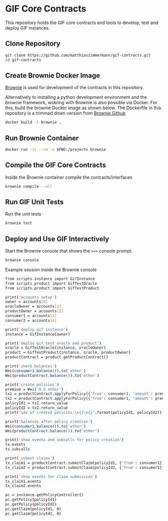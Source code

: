 # GIF Core Contracts

This repository holds the GIF core contracts and tools to develop, test and deploy GIF instances.

## Clone Repository

```bash
git clone https://github.com/matthiaszimmermann/gif-contracts.git
cd gif-contracts
```

## Create Brownie Docker Image

[Brownie](https://eth-brownie.readthedocs.io/en/stable) is used for development of the contracts in this repository.

Alternatively to installing a python development environment and the brownie framework, wokring with Brownie is also possible via Docker.
For this, build the brownie Docker image as shown below.
The Dockerfile in this repository is a trimmed down version from [Brownie Github]((https://github.com/eth-brownie/brownie))

```bash
docker build -t brownie .
```

## Run Brownie Container

```bash
docker run -it --rm -v $PWD:/projects brownie
```

## Compile the GIF Core Contracts

Inside the Brownie container compile the contracts/interfaces

```bash
brownie compile --all
```

## Run GIF Unit Tests

Run the unit tests
```bash
brownie test
```

## Deploy and Use GIF Interactively

Start the Brownie console that shows the `>>>` console prompt.
```bash
brownie console
```

Example session inside the Brownie console
```bash
from scripts.instance import GifInstance
from scripts.product import GifTestOracle
from scripts.product import GifTestProduct

print('accounts setup')
owner = accounts[0]
oracleOwner = accounts[1]
productOwner = accounts[2]
consumer1 = accounts[3]
consumer2 = accounts[4]

print('deploy gif instance')
instance = GifInstance(owner)

print('deploy gif test oracle and product')
oracle = GifTestOracle(instance, oracleOwner)
product = GifTestProduct(instance, oracle, productOwner)
productContract = product.getProductContract()

print('check balances')
Wei(consumer1.balance()).to('ether')
Wei(productContract.balance()).to('ether')

print('create policies')
premium = Wei('0.5 ether')
tx1 = productContract.applyForPolicy({'from': consumer1, 'amount': premium})
tx2 = productContract.applyForPolicy({'from': consumer1, 'amount': premium})
policyId1 = tx1.return_value
policyId2 = tx2.return_value
print('ids of created policies:\n{}\n{}'.format(policyId1, policyId2))

print('balances after policy creation')
Wei(consumer1.balance()).to('ether')
Wei(productContract.balance()).to('ether')

print('show events and subcalls for policy creation')
tx.events
tx.subcalls

print('submit claims')
tx_claim1 = productContract.submitClaim(policyId1, {'from': consumer1})
tx_claim2 = productContract.submitClaim(policyId2, {'from': consumer1})

print('show events for claim submission')
tx_claim1.events
tx_claim2.events

pc = instance.getPolicyController()
pc.getPolicy(policyId1)
pc.getPolicy(policyId2)
pc.getClaim(policyId1, 0)
pc.getClaim(policyId2, 0)

```